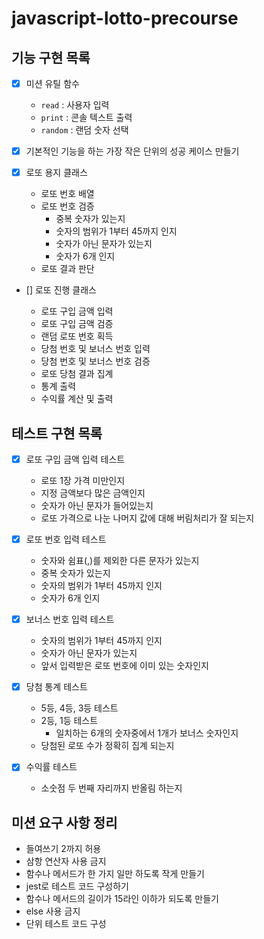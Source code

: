 # javascript-lotto-precourse

## 기능 구현 목록

- [x] 미션 유틸 함수

  - `read` : 사용자 입력
  - `print` : 콘솔 텍스트 출력
  - `random` : 랜덤 숫자 선택

- [x] 기본적인 기능을 하는 가장 작은 단위의 성공 케이스 만들기

- [x] 로또 용지 클래스

  - 로또 번호 배열
  - 로또 번호 검증
    - 중복 숫자가 있는지
    - 숫자의 범위가 1부터 45까지 인지
    - 숫자가 아닌 문자가 있는지
    - 숫자가 6개 인지
  - 로또 결과 판단

- [] 로또 진행 클래스

  - 로또 구입 금액 입력
  - 로또 구입 금액 검증
  - 랜덤 로또 번호 획득
  - 당첨 번호 및 보너스 번호 입력
  - 당첨 번호 및 보너스 번호 검증
  - 로또 당첨 결과 집계
  - 통계 출력
  - 수익률 계산 및 출력

## 테스트 구현 목록

- [x] 로또 구입 금액 입력 테스트

  - 로또 1장 가격 미만인지
  - 지정 금액보다 많은 금액인지
  - 숫자가 아닌 문자가 들어있는지
  - 로또 가격으로 나눈 나머지 값에 대해 버림처리가 잘 되는지

- [x] 로또 번호 입력 테스트

  - 숫자와 쉼표(,)를 제외한 다른 문자가 있는지
  - 중복 숫자가 있는지
  - 숫자의 범위가 1부터 45까지 인지
  - 숫자가 6개 인지

- [x] 보너스 번호 입력 테스트

  - 숫자의 범위가 1부터 45까지 인지
  - 숫자가 아닌 문자가 있는지
  - 앞서 입력받은 로또 번호에 이미 있는 숫자인지

- [x] 당첨 통계 테스트

  - 5등, 4등, 3등 테스트
  - 2등, 1등 테스트
    - 일치하는 6개의 숫자중에서 1개가 보너스 숫자인지
  - 당첨된 로또 수가 정확히 집계 되는지

- [x] 수익률 테스트

  - 소숫점 두 번째 자리까지 반올림 하는지

## 미션 요구 사항 정리

- 들여쓰기 2까지 허용
- 삼항 연산자 사용 금지
- 함수나 메서드가 한 가지 일만 하도록 작게 만들기
- jest로 테스트 코드 구성하기
- 함수나 메서드의 길이가 15라인 이하가 되도록 만들기
- else 사용 금지
- 단위 테스트 코드 구성

